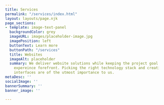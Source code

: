 ```yaml
---
title: Services
permalink: "/services/index.html"
layout: layouts/page.njk
page_sections:
- template: image-text-panel
  backgroundColor: grey
  imageURL: images/placeholder-image.jpg
  imagePosition: left
  buttonText: Learn more
  buttonPath: "/services"
  title: Websites
  imageAlt: placeholder
  summary: We deliver website solutions while keeping the project goal and the user
    expereince forefront. Picking the right technology stack and creating intuitive
    interfaces are of the utmost importance to us.
metaDesc: ''
socialImage: ''
bannerSummary: ''
banner_image: ''

---
```

